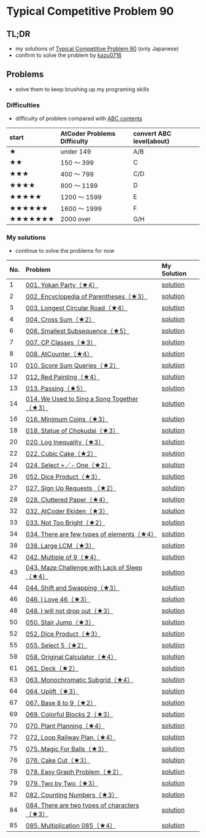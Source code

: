 # Typical Competitive Problem 90

## TL;DR

- my solutions of [ Typical Competitive Problem 90](https://atcoder.jp/contests/typical90) (only Japanese)
- confirm to solve the problem by [kazu0716](https://atcoder.jp/users/kazu_0716)
 
## Problems

- solve them to keep brushing up my programing skills

### Difficulties

- difficulty of problem compared with [ABC contents](https://atcoder.jp/contests/archive?ratedType=1&category=0&keyword=)

|start|AtCoder Problems Difficulty|convert ABC level(about)|
|:----|:----|:----|
|★|under 149|A/B|
|★★|150 ～ 399|C|
|★★★|400 ～ 799|C/D|
|★★★★|800 ～ 1199|D|
|★★★★★|1200 ～ 1599|E|
|★★★★★★|1600 ～ 1999|F|
|★★★★★★★|2000 over|G/H|

### My solutions

- continue to solve the problems for now

| No. | Problem | My Solution |
|:----|:----|:----|
| 1 | [001. Yokan Party（★4）](https://atcoder.jp/contests/typical90/tasks/typical90_a) | [solution](./1.py) |
| 2 | [002. Encyclopedia of Parentheses（★3）](https://atcoder.jp/contests/typical90/tasks/typical90_b) | [solution](./2.py) |
| 3 | [003. Longest Circular Road（★4）](https://atcoder.jp/contests/typical90/tasks/typical90_c) | [solution](./3.py) |
| 4 | [004. Cross Sum（★2）](https://atcoder.jp/contests/typical90/tasks/typical90_d) | [solution](./4.py) |
| 6 | [006. Smallest Subsequence（★5）](https://atcoder.jp/contests/typical90/tasks/typical90_f) | [solution](./6.py) |
| 7 | [007. CP Classes（★3）](https://atcoder.jp/contests/typical90/tasks/typical90_g) | [solution](./7.py) |
| 8 | [008. AtCounter（★4）](https://atcoder.jp/contests/typical90/tasks/typical90_h) | [solution](./8.py) |
| 10 | [010. Score Sum Queries（★2）](https://atcoder.jp/contests/typical90/tasks/typical90_j) | [solution](./10.py) |
| 12 | [012. Red Painting（★4）](https://atcoder.jp/contests/typical90/tasks/typical90_l) | [solution](./12.py) |
| 13 | [013. Passing（★5）](https://atcoder.jp/contests/typical90/tasks/typical90_m) | [solution](./13.py) |
| 14 | [014. We Used to Sing a Song Together（★3）](https://atcoder.jp/contests/typical90/tasks/typical90_n) | [solution](./14.py) |
| 16 | [016. Minimum Coins（★3）](https://atcoder.jp/contests/typical90/tasks/typical90_p) | [solution](./16.py) |
| 18 | [018. Statue of Chokudai（★3）](https://atcoder.jp/contests/typical90/tasks/typical90_r) | [solution](./18.py) |
| 20 | [020. Log Inequality（★3）](https://atcoder.jp/contests/typical90/tasks/typical90_t) | [solution](./20.py) |
| 22 | [022. Cubic Cake（★2）](https://atcoder.jp/contests/typical90/tasks/typical90_v) | [solution](./22.py) |
| 24 | [024. Select +／- One（★2）](https://atcoder.jp/contests/typical90/tasks/typical90_x) | [solution](./24.py) |
| 26 | [052. Dice Product（★3）](https://atcoder.jp/contests/typical90/tasks/typical90_az) | [solution](./26.py) |
| 27 | [027. Sign Up Requests （★2）](https://atcoder.jp/contests/typical90/tasks/typical90_aa) | [solution](./27.py) |
| 28 | [028. Cluttered Paper（★4）](https://atcoder.jp/contests/typical90/tasks/typical90_ab) | [solution](./28.py) |
| 32 | [032. AtCoder Ekiden（★3）](https://atcoder.jp/contests/typical90/tasks/typical90_af) | [solution](./32.py) |
| 33 | [033. Not Too Bright（★2）](https://atcoder.jp/contests/typical90/tasks/typical90_ag) | [solution](./33.py) |
| 34 | [034. There are few types of elements（★4）](https://atcoder.jp/contests/typical90/tasks/typical90_ah) | [solution](./34.py) |
| 38 | [038. Large LCM（★3）](https://atcoder.jp/contests/typical90/tasks/typical90_al) | [solution](./38.py) |
| 42 | [042. Multiple of 9（★4）](https://atcoder.jp/contests/typical90/tasks/typical90_ap) | [solution](./42.py) |
| 43 | [043. Maze Challenge with Lack of Sleep（★4）](https://atcoder.jp/contests/typical90/tasks/typical90_aq) | [solution](./43.py) |
| 44 | [044. Shift and Swapping（★3）](https://atcoder.jp/contests/typical90/tasks/typical90_ar) | [solution](./44.py) |
| 46 | [046. I Love 46（★3）](https://atcoder.jp/contests/typical90/tasks/typical90_at) | [solution](./46.py) |
| 48 | [048. I will not drop out（★3）](https://atcoder.jp/contests/typical90/tasks/typical90_av) | [solution](./48.py) |
| 50 | [050. Stair Jump（★3）](https://atcoder.jp/contests/typical90/tasks/typical90_ax) | [solution](./50.py) |
| 52 | [052. Dice Product（★3）](https://atcoder.jp/contests/typical90/tasks/typical90_az) | [solution](./52.py) |
| 55 | [055. Select 5（★2）](https://atcoder.jp/contests/typical90/tasks/typical90_bc) | [solution](./55.py) |
| 58 | [058. Original Calculator（★4）](https://atcoder.jp/contests/typical90/tasks/typical90_bf) | [solution](./58.py) |
| 61 | [061. Deck（★2）](https://atcoder.jp/contests/typical90/tasks/typical90_bi) | [solution](./61.py) |
| 63 | [063. Monochromatic Subgrid（★4）](https://atcoder.jp/contests/typical90/tasks/typical90_bk) | [solution](./63.py) |
| 64 | [064. Uplift（★3）](https://atcoder.jp/contests/typical90/tasks/typical90_bl) | [solution](./64.py) |
| 67 | [067. Base 8 to 9（★2）](https://atcoder.jp/contests/typical90/tasks/typical90_bo) | [solution](./67.py) |
| 69 | [069. Colorful Blocks 2（★3）](https://atcoder.jp/contests/typical90/tasks/typical90_bq) | [solution](./69.py) |
| 70 | [070. Plant Planning（★4）](https://atcoder.jp/contests/typical90/tasks/typical90_br) | [solution](./70.py) |
| 72 | [072. Loop Railway Plan（★4）](https://atcoder.jp/contests/typical90/tasks/typical90_bt) | [solution](./72.py) |
| 75 | [075. Magic For Balls（★3）](https://atcoder.jp/contests/typical90/tasks/typical90_bw) | [solution](./75.py) |
| 76 | [076. Cake Cut（★3）](https://atcoder.jp/contests/typical90/tasks/typical90_bx) | [solution](./76.py) |
| 78 | [078. Easy Graph Problem（★2）](https://atcoder.jp/contests/typical90/tasks/typical90_bz) | [solution](./78.py) |
| 79 | [079. Two by Two（★3）](https://atcoder.jp/contests/typical90/tasks/typical90_ca) | [solution](./79.py) |
| 82 | [082. Counting Numbers（★3）](https://atcoder.jp/contests/typical90/tasks/typical90_cd) | [solution](./82.py) |
| 84 | [084. There are two types of characters（★3）](https://atcoder.jp/contests/typical90/tasks/typical90_cf) | [solution](./84.py) |
| 85 | [085. Multiplication 085（★4）](https://atcoder.jp/contests/typical90/tasks/typical90_cg) | [solution](./85.py) |

